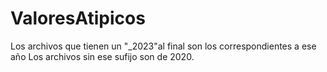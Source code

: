 # ValoresAtipicos
Los archivos que tienen un "_2023"al final son los correspondientes a ese año
Los archivos sin ese sufijo son de 2020.
